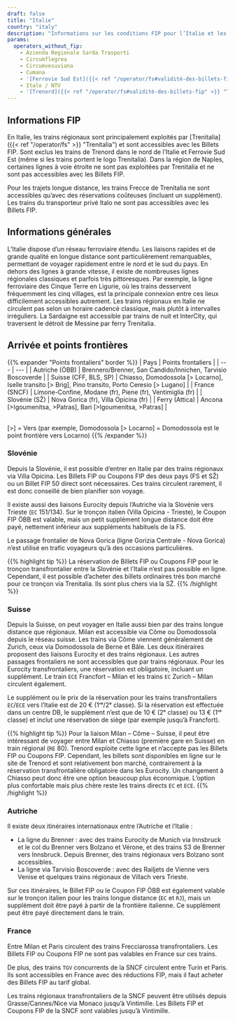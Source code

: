 ```yaml
---
draft: false
title: "Italie"
country: "italy"
description: "Informations sur les conditions FIP pour l’Italie et les opérateurs proposant des réductions."
params:
  operators_without_fip:
    - Azienda Regionale Sarda Trasporti
    - Circumflegrea
    - Circumvesuviana
    - Cumana
    - '[Ferrovie Sud Est]({{< ref "/operator/fs#validité-des-billets-fip" >}} "Ferrovie Sud Est")'
    - Italo / NTV
    - '[Trenord]({{< ref "/operator/fs#validité-des-billets-fip" >}} "Trenord")'
---
```


## Informations FIP

En Italie, les trains régionaux sont principalement exploités par [Trenitalia]({{< ref "/operator/fs" >}} "Trenitalia") et sont accessibles avec les Billets FIP. Sont exclus les trains de Trenord dans le nord de l’Italie et Ferrovie Sud Est (même si les trains portent le logo Trenitalia). Dans la région de Naples, certaines lignes à voie étroite ne sont pas exploitées par Trenitalia et ne sont pas accessibles avec les Billets FIP.

Pour les trajets longue distance, les trains Frecce de Trenitalia ne sont accessibles qu’avec des réservations coûteuses (incluant un supplément). Les trains du transporteur privé Italo ne sont pas accessibles avec les Billets FIP.

## Informations générales

L’Italie dispose d’un réseau ferroviaire étendu. Les liaisons rapides et de grande qualité en longue distance sont particulièrement remarquables, permettant de voyager rapidement entre le nord et le sud du pays. En dehors des lignes à grande vitesse, il existe de nombreuses lignes régionales classiques et parfois très pittoresques. Par exemple, la ligne ferroviaire des Cinque Terre en Ligurie, où les trains desservent fréquemment les cinq villages, est la principale connexion entre ces lieux difficilement accessibles autrement. Les trains régionaux en Italie ne circulent pas selon un horaire cadencé classique, mais plutôt à intervalles irréguliers. La Sardaigne est accessible par trains de nuit et InterCity, qui traversent le détroit de Messine par ferry Trenitalia.

## Arrivée et points frontières

{{% expander "Points frontaliers" border %}}
| Pays | Points frontaliers |
| --- | --- |
| Autriche (ÖBB) | Brennero/Brenner, San Candido/Innichen, Tarvisio Boscoverde |
| Suisse (CFF, BLS, SP) | Chiasso, Domodossola [> Locarno], Iselle transito [> Brig], Pino transito, Porto Ceresio [> Lugano] |
| France (SNCF) | Limone-Confine, Modane (fr), Piene (fr), Ventimiglia (fr) |
| Slovénie (SŽ) | Nova Gorica (fr), Villa Opicina (fr) |
| Ferry (Attica) | Ancona [>Igoumenitsa, >Patras], Bari [>Igoumenitsa, >Patras] |

\
[>] = Vers (par exemple, Domodossola [> Locarno] = Domodossola est le point frontière vers Locarno)
{{% /expander %}}

### Slovénie

Depuis la Slovénie, il est possible d’entrer en Italie par des trains régionaux via Villa Opicina. Les Billets FIP ou Coupons FIP des deux pays (FS et SŽ) ou un Billet FIP 50 direct sont nécessaires. Ces trains circulent rarement, il est donc conseillé de bien planifier son voyage.

Il existe aussi des liaisons Eurocity depuis l’Autriche via la Slovénie vers Trieste (`EC` 151/134). Sur le tronçon italien (Villa Opicina - Trieste), le Coupon FIP ÖBB est valable, mais un petit supplément longue distance doit être payé, nettement inférieur aux suppléments habituels de la FS.

Le passage frontalier de Nova Gorica (ligne Gorizia Centrale - Nova Gorica) n’est utilisé en trafic voyageurs qu’à des occasions particulières.

{{% highlight tip %}}
La réservation de Billets FIP ou Coupons FIP pour le tronçon transfrontalier entre la Slovénie et l’Italie n’est pas possible en ligne. Cependant, il est possible d’acheter des billets ordinaires très bon marché pour ce tronçon via Trenitalia. Ils sont plus chers via la SŽ.
{{% /highlight %}}

### Suisse

Depuis la Suisse, on peut voyager en Italie aussi bien par des trains longue distance que régionaux. Milan est accessible via Côme ou Domodossola depuis le réseau suisse. Les trains via Côme viennent généralement de Zurich, ceux via Domodossola de Berne et Bâle. Les deux itinéraires proposent des liaisons Eurocity et des trains régionaux. Les autres passages frontaliers ne sont accessibles que par trains régionaux. Pour les Eurocity transfrontaliers, une réservation est obligatoire, incluant un supplément. Le train `ECE` Francfort – Milan et les trains `EC` Zurich – Milan circulent également.

Le supplément ou le prix de la réservation pour les trains transfrontaliers `EC`/`ECE` vers l’Italie est de 20 € (1ʳᵉ/2ᵉ classe). Si la réservation est effectuée dans un centre DB, le supplément n’est que de 10 € (2ᵉ classe) ou 13 € (1ʳᵉ classe) et inclut une réservation de siège (par exemple jusqu’à Francfort).

{{% highlight tip %}}
Pour la liaison Milan – Côme – Suisse, il peut être intéressant de voyager entre Milan et Chiasso (première gare en Suisse) en train régional (`RE` 80). Trenord exploite cette ligne et n’accepte pas les Billets FIP ou Coupons FIP. Cependant, les billets sont disponibles en ligne sur le site de Trenord et sont relativement bon marché, contrairement à la réservation transfrontalière obligatoire dans les Eurocity. Un changement à Chiasso peut donc être une option beaucoup plus économique. L’option plus confortable mais plus chère reste les trains directs `EC` et `ECE`.
{{% /highlight %}}

### Autriche

Il existe deux itinéraires internationaux entre l’Autriche et l’Italie :

- La ligne du Brenner : avec des trains Eurocity de Munich via Innsbruck et le col du Brenner vers Bolzano et Vérone, et des trains S3 de Brenner vers Innsbruck. Depuis Brenner, des trains régionaux vers Bolzano sont accessibles.
- La ligne via Tarvisio Boscoverde : avec des Railjets de Vienne vers Venise et quelques trains régionaux de Villach vers Trieste.

Sur ces itinéraires, le Billet FIP ou le Coupon FIP ÖBB est également valable sur le tronçon italien pour les trains longue distance (`EC` et `RJ`), mais un supplément doit être payé à partir de la frontière italienne. Ce supplément peut être payé directement dans le train.

### France

Entre Milan et Paris circulent des trains Frecciarossa transfrontaliers. Les Billets FIP ou Coupons FIP ne sont pas valables en France sur ces trains.

De plus, des trains `TGV` concurrents de la SNCF circulent entre Turin et Paris. Ils sont accessibles en France avec des réductions FIP, mais il faut acheter des Billets FIP au tarif global.

Les trains régionaux transfrontaliers de la SNCF peuvent être utilisés depuis Grasse/Cannes/Nice via Monaco jusqu’à Vintimille. Les Billets FIP et Coupons FIP de la SNCF sont valables jusqu’à Vintimille.
